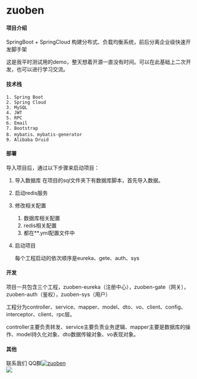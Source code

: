# zuoben 

#### 项目介绍
SpringBoot + SpringCloud 构建分布式、负载均衡系统，前后分离企业级快速开发脚手架

这是我平时测试用的demo，整天想着开源一直没有时间。可以在此基础上二次开发，也可以进行学习交流。

#### 技术栈
    1. Spring Boot
    2. Spring Cloud
    3. MySQL
    4. JWT
    5. RPC
    6. Email
    7. Bootstrap
    8. mybatis、mybatis-generator
    9. Alibaba Druid
    
#### 部署
导入项目后，通过以下步骤来启动项目：
1. 导入数据库
    在项目的sql文件夹下有数据库脚本，首先导入数据。
2. 启动redis服务
3. 修改相关配置
    1. 数据库相关配置
    2. redis相关配置
    3. 都在**.yml配置文件中
    
4. 启动项目

    每个工程启动的依次顺序是eureka、gete、auth、sys

#### 开发
项目一共包含三个工程，zuoben-eureka（注册中心），zuoben-gate（网关），zuoben-auth（鉴权），zuoben-sys（用户）

工程分为controller、service、mapper、model、dto、vo、client、config、interceptor、client、rpc层。 

controller主要负责转发、service主要负责业务逻辑、mapper主要是数据库的操作、model持久化对象、dto数据传输对象、vo表现对象。


#### 其他
联系我们  QQ群[![zuoben](https://pub.idqqimg.com/wpa/images/group.png)](https://jq.qq.com/?_wv=1027&k=5mwcHLH)   
![](https://gitee.com/zuoben/zuoben-web/raw/master/img/zuoben.png)
